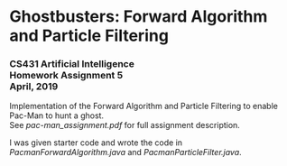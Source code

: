 # Ghostbusters: Forward Algorithm and Particle Filtering 
### CS431 Artificial Intelligence <br>Homework Assignment 5 <br>April, 2019

Implementation of the Forward Algorithm and Particle Filtering to enable Pac-Man to hunt a ghost. <br>See *pac-man_assignment.pdf* for full assignment description. 

I was given starter code and wrote the code in *PacmanForwardAlgorithm.java* and *PacmanParticleFilter.java*.
